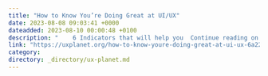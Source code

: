 ```yaml
---
title: "How to Know You’re Doing Great at UI/UX"
date: 2023-08-08 09:03:41 +0000
dateadded: 2023-08-10 00:00:48 +0100
description: "    6 Indicators that will help you  Continue reading on UX Planet »  "
link: "https://uxplanet.org/how-to-know-youre-doing-great-at-ui-ux-6a22fd136b22?source=rss----819cc2aaeee0---4"
category:
directory: _directory/ux-planet.md
---
```

